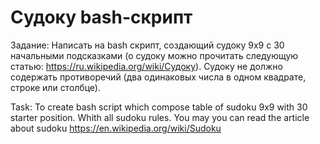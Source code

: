 # Судоку bash-скрипт
Задание: 
Написать на bash скрипт, создающий судоку 9х9 с 30 начальными подсказками (о судоку можно прочитать следующую статью: https://ru.wikipedia.org/wiki/Судоку). 
Судоку не должно содержать противоречий (два одинаковых числа в одном квадрате, строке или столбце).

Task: To create bash script which compose table of sudoku 9x9 with 30 starter position. 
Whith all sudoku rules. You may you can read the article about sudoku https://en.wikipedia.org/wiki/Sudoku

